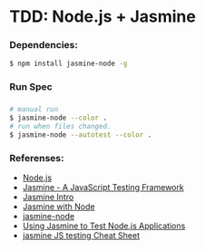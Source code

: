 # TDD: Node.js + Jasmine

### Dependencies:

```sh
$ npm install jasmine-node -g
```

### Run Spec
###
```sh
# manual run
$ jasmine-node --color .
# run when files changed.
$ jasmine-node --autotest --color .
```

### Referenses:
- [Node.js](https://nodejs.org/en/)
- [Jasmine - A JavaScript Testing Framework](https://github.com/jasmine/jasmine)
- [Jasmine Intro](https://jasmine.github.io/2.3/introduction.html)
- [Jasmine with Node](http://jasmine.github.io/2.3/node.html)
- [jasmine-node](https://github.com/mhevery/jasmine-node)
- [Using Jasmine to Test Node.js Applications](http://blog.codeship.com/jasmine-node-js-application-testing-tutorial/)
- [jasmine JS testing Cheat Sheet](http://www.cheatography.com/citguy/cheat-sheets/jasmine-js-testing/)
